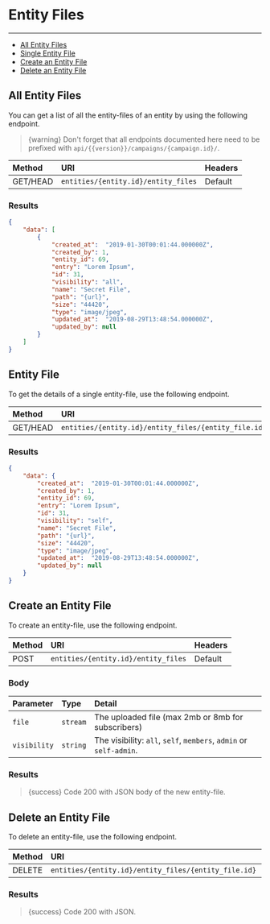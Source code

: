 # Entity Files

---

- [All Entity Files](#all-entity-files)
- [Single Entity File](#entity-file)
- [Create an Entity File](#create-entity-file)
- [Delete an Entity File](#delete-entity-file)

<a name="all-entity-files"></a>
## All Entity Files

You can get a list of all the entity-files of an entity by using the following endpoint.

> {warning} Don't forget that all endpoints documented here need to be prefixed with `api/{{version}}/campaigns/{campaign.id}/`.


| Method | URI | Headers |
| :- |   :-   |  :-  |
| GET/HEAD | `entities/{entity.id}/entity_files` | Default |

### Results
```json
{
    "data": [
        {
            "created_at":  "2019-01-30T00:01:44.000000Z",
            "created_by": 1,
            "entity_id": 69,
            "entry": "Lorem Ipsum",
            "id": 31,
            "visibility": "all",
            "name": "Secret File",
            "path": "{url}",
            "size": "44420",
            "type": "image/jpeg",
            "updated_at":  "2019-08-29T13:48:54.000000Z",
            "updated_by": null
        }
    ]
}
```


<a name="entity-file"></a>
## Entity File

To get the details of a single entity-file, use the following endpoint.

| Method | URI | Headers |
| :- |   :-   |  :-  |
| GET/HEAD | `entities/{entity.id}/entity_files/{entity_file.id}` | Default |

### Results
```json
{
    "data": {
        "created_at":  "2019-01-30T00:01:44.000000Z",
        "created_by": 1,
        "entity_id": 69,
        "entry": "Lorem Ipsum",
        "id": 31,
        "visibility": "self",
        "name": "Secret File",
        "path": "{url}",
        "size": "44420",
        "type": "image/jpeg",
        "updated_at":  "2019-08-29T13:48:54.000000Z",
        "updated_by": null
    }
}
```


<a name="create-entity-file"></a>
## Create an Entity File

To create an entity-file, use the following endpoint.

| Method | URI | Headers |
| :- |   :-   |  :-  |
| POST | `entities/{entity.id}/entity_files` | Default |

### Body

| Parameter | Type | Detail |
| :- |   :-   |  :-  |
| `file` | `stream` | The uploaded file (max 2mb or 8mb for subscribers) |
| `visibility` | `string` | The visibility: `all`, `self`, `members`, `admin` or `self-admin`. |

### Results

> {success} Code 200 with JSON body of the new entity-file.


<a name="delete-entity-file"></a>
## Delete an Entity File

To delete an entity-file, use the following endpoint.

| Method | URI | Headers |
| :- |   :-   |  :-  |
| DELETE | `entities/{entity.id}/entity_files/{entity_file.id}` | Default |

### Results

> {success} Code 200 with JSON.
